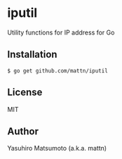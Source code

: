 # iputil

Utility functions for IP address for Go

## Installation

```
$ go get github.com/mattn/iputil
```

## License

MIT

## Author

Yasuhiro Matsumoto (a.k.a. mattn)

